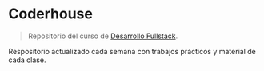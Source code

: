 # Coderhouse

> Repositorio del curso de [Desarrollo Fullstack](http://coderhouse.com/curso-de-desarrollo-fullstack).

Respositorio actualizado cada semana con trabajos prácticos y material de cada clase.